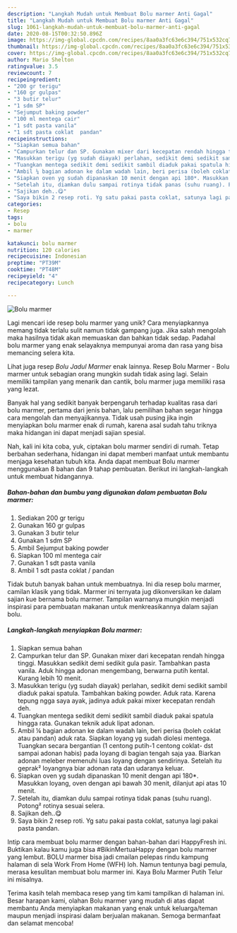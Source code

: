 ```yaml
---
description: "Langkah Mudah untuk Membuat Bolu marmer Anti Gagal"
title: "Langkah Mudah untuk Membuat Bolu marmer Anti Gagal"
slug: 1061-langkah-mudah-untuk-membuat-bolu-marmer-anti-gagal
date: 2020-08-15T00:32:50.896Z
image: https://img-global.cpcdn.com/recipes/8aa0a3fc63e6c394/751x532cq70/bolu-marmer-foto-resep-utama.jpg
thumbnail: https://img-global.cpcdn.com/recipes/8aa0a3fc63e6c394/751x532cq70/bolu-marmer-foto-resep-utama.jpg
cover: https://img-global.cpcdn.com/recipes/8aa0a3fc63e6c394/751x532cq70/bolu-marmer-foto-resep-utama.jpg
author: Mario Shelton
ratingvalue: 3.5
reviewcount: 7
recipeingredient:
- "200 gr terigu"
- "160 gr gulpas"
- "3 butir telur"
- "1 sdm SP"
- "Sejumput baking powder"
- "100 ml mentega cair"
- "1 sdt pasta vanila"
- "1 sdt pasta coklat  pandan"
recipeinstructions:
- "Siapkan semua bahan"
- "Campurkan telur dan SP. Gunakan mixer dari kecepatan rendah hingga tinggi. Masukkan sedikit demi sedikit gula pasir. Tambahkan pasta vanila. Aduk hingga adonan mengembang, berwarna putih kental. Kurang lebih 10 menit."
- "Masukkan terigu (yg sudah diayak) perlahan, sedikit demi sedikit sambil diaduk pakai spatula. Tambahkan baking powder. Aduk rata. Karena tepung ngga saya ayak, jadinya aduk pakai mixer kecepatan rendah deh."
- "Tuangkan mentega sedikit demi sedikit sambil diaduk pakai spatula hingga rata. Gunakan teknik aduk lipat adonan."
- "Ambil ¼ bagian adonan ke dalam wadah lain, beri perisa (boleh coklat atau pandan) aduk rata. Siapkan loyang yg sudah diolesi mentega. Tuangkan secara bergantian (1 centong putih-1 centong coklat- dst sampai adonan habis) pada loyang di bagian tengah saja yaa. Biarkan adonan meleber memenuhi luas loyang dengan sendirinya. Setelah itu geprak² loyangnya biar adonan rata dan udaranya keluar."
- "Siapkan oven yg sudah dipanaskan 10 menit dengan api 180*. Masukkan loyang, oven dengan api bawah 30 menit, dilanjut api atas 10 menit."
- "Setelah itu, diamkan dulu sampai rotinya tidak panas (suhu ruang). Potong² rotinya sesuai selera."
- "Sajikan deh..😋"
- "Saya bikin 2 resep roti. Yg satu pakai pasta coklat, satunya lagi pakai pasta pandan."
categories:
- Resep
tags:
- bolu
- marmer

katakunci: bolu marmer 
nutrition: 120 calories
recipecuisine: Indonesian
preptime: "PT39M"
cooktime: "PT48M"
recipeyield: "4"
recipecategory: Lunch

---
```



![Bolu marmer](https://img-global.cpcdn.com/recipes/8aa0a3fc63e6c394/751x532cq70/bolu-marmer-foto-resep-utama.jpg)

Lagi mencari ide resep bolu marmer yang unik? Cara menyiapkannya memang tidak terlalu sulit namun tidak gampang juga. Jika salah mengolah maka hasilnya tidak akan memuaskan dan bahkan tidak sedap. Padahal bolu marmer yang enak selayaknya mempunyai aroma dan rasa yang bisa memancing selera kita.

Lihat juga resep *Bolu Jadul Marmer* enak lainnya. Resep Bolu Marmer - Bolu marmer untuk sebagian orang mungkin sudah tidak asing lagi. Selain memiliki tampilan yang menarik dan cantik, bolu marmer juga memiliki rasa yang lezat.

Banyak hal yang sedikit banyak berpengaruh terhadap kualitas rasa dari bolu marmer, pertama dari jenis bahan, lalu pemilihan bahan segar hingga cara mengolah dan menyajikannya. Tidak usah pusing jika ingin menyiapkan bolu marmer enak di rumah, karena asal sudah tahu triknya maka hidangan ini dapat menjadi sajian spesial.


Nah, kali ini kita coba, yuk, ciptakan bolu marmer sendiri di rumah. Tetap berbahan sederhana, hidangan ini dapat memberi manfaat untuk membantu menjaga kesehatan tubuh kita. Anda dapat membuat Bolu marmer menggunakan 8 bahan dan 9 tahap pembuatan. Berikut ini langkah-langkah untuk membuat hidangannya.

<!--inarticleads1-->

##### Bahan-bahan dan bumbu yang digunakan dalam pembuatan Bolu marmer:

1. Sediakan 200 gr terigu
1. Gunakan 160 gr gulpas
1. Gunakan 3 butir telur
1. Gunakan 1 sdm SP
1. Ambil Sejumput baking powder
1. Siapkan 100 ml mentega cair
1. Gunakan 1 sdt pasta vanila
1. Ambil 1 sdt pasta coklat / pandan


Tidak butuh banyak bahan untuk membuatnya. Ini dia resep bolu marmer, camilan klasik yang tidak. Marmer ini ternyata jug dikonversikan ke dalam sajian kue bernama bolu marmer. Tampilan warnanya mungkin menjadi inspirasi para pembuatan makanan untuk menkreasikannya dalam sajian bolu. 

<!--inarticleads2-->

##### Langkah-langkah menyiapkan Bolu marmer:

1. Siapkan semua bahan
1. Campurkan telur dan SP. Gunakan mixer dari kecepatan rendah hingga tinggi. Masukkan sedikit demi sedikit gula pasir. Tambahkan pasta vanila. Aduk hingga adonan mengembang, berwarna putih kental. Kurang lebih 10 menit.
1. Masukkan terigu (yg sudah diayak) perlahan, sedikit demi sedikit sambil diaduk pakai spatula. Tambahkan baking powder. Aduk rata. Karena tepung ngga saya ayak, jadinya aduk pakai mixer kecepatan rendah deh.
1. Tuangkan mentega sedikit demi sedikit sambil diaduk pakai spatula hingga rata. Gunakan teknik aduk lipat adonan.
1. Ambil ¼ bagian adonan ke dalam wadah lain, beri perisa (boleh coklat atau pandan) aduk rata. Siapkan loyang yg sudah diolesi mentega. Tuangkan secara bergantian (1 centong putih-1 centong coklat- dst sampai adonan habis) pada loyang di bagian tengah saja yaa. Biarkan adonan meleber memenuhi luas loyang dengan sendirinya. Setelah itu geprak² loyangnya biar adonan rata dan udaranya keluar.
1. Siapkan oven yg sudah dipanaskan 10 menit dengan api 180*. Masukkan loyang, oven dengan api bawah 30 menit, dilanjut api atas 10 menit.
1. Setelah itu, diamkan dulu sampai rotinya tidak panas (suhu ruang). Potong² rotinya sesuai selera.
1. Sajikan deh..😋
1. Saya bikin 2 resep roti. Yg satu pakai pasta coklat, satunya lagi pakai pasta pandan.


Intip cara membuat bolu marmer dengan bahan-bahan dari HappyFresh ini. Buktikan kalau kamu juga bisa #BikinMertuaHappy dengan bolu marmer yang lembut. BOLU marmer bisa jadi cmailan pelepas rindu kampung halaman di sela Work From Home (WFH) loh. Namun tentunya bagi pemula, merasa kesulitan membuat bolu marmer ini. Kaya Bolu Marmer Putih Telur ini misalnya. 

Terima kasih telah membaca resep yang tim kami tampilkan di halaman ini. Besar harapan kami, olahan Bolu marmer yang mudah di atas dapat membantu Anda menyiapkan makanan yang enak untuk keluarga/teman maupun menjadi inspirasi dalam berjualan makanan. Semoga bermanfaat dan selamat mencoba!

